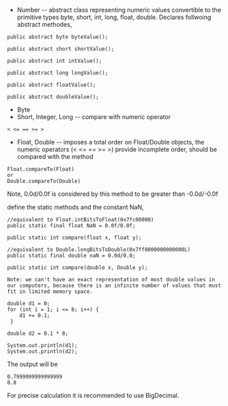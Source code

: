 - Number -- abstract class representing numeric values convertible to the primitive types byte, short, int, long, float, double. Declares follwoing abstract methodes,
````
public abstract byte byteValue();

public abstract short shortValue();

public abstract int intValue();

public abstract long longValue();

public abstract floatValue();

public abstract doubleValue(); 
````
- Byte
- Short, Integer, Long -- compare with numeric operator
````
< <= == >= >
````
- Float, Double -- imposes a total order on Float/Double objects, the numeric operators (< <= == >= >) provide incomplete order, should be compared with the method 
````
Float.compareTo(Float) 
or 
Double.compareTo(Double)
````
Note, 0.0d/0.0f is considered by this method to be greater than -0.0d/-0.0f

define the static methods and the constant NaN,
````
//equivalent to Float.intBitsToFloat(0x7fc00000)
public static final float NaN = 0.0f/0.0f;

public static int compare(float x, float y);

//equivalent to Double.longBitsToDouble(0x7ff8000000000000L)
public static final double naN = 0.0d/0.0;

public static int compare(double x, Double y);
````

``Note: we can't have an exact representation of most double values in our computers, because there is an infinite number of values that must fit in limited memory space.``

```
double d1 = 0;
for (int i = 1; i <= 8; i++) {
    d1 += 0.1;
 }

double d2 = 0.1 * 8;

System.out.println(d1);
System.out.println(d2);
```
The output will be 
```
0.7999999999999999
0.8
```
For precise calculation it is recommended to use BigDecimal.
